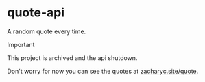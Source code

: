 # quote-api
A random quote every time.

> [!IMPORTANT]  
> This project is archived and the api shutdown.

Don't worry for now you can see the quotes at [zacharyc.site/quote](https://zacharyc.site/quote/).
